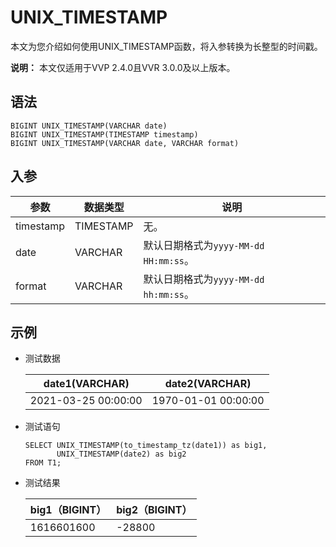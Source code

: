 # UNIX\_TIMESTAMP

本文为您介绍如何使用UNIX\_TIMESTAMP函数，将入参转换为长整型的时间戳。

**说明：** 本文仅适用于VVP 2.4.0且VVR 3.0.0及以上版本。

## 语法

```
BIGINT UNIX_TIMESTAMP(VARCHAR date)
BIGINT UNIX_TIMESTAMP(TIMESTAMP timestamp)
BIGINT UNIX_TIMESTAMP(VARCHAR date, VARCHAR format)
```

## 入参

|参数|数据类型|说明|
|--|----|--|
|timestamp|TIMESTAMP|无。|
|date|VARCHAR|默认日期格式为`yyyy-MM-dd HH:mm:ss`。|
|format|VARCHAR|默认日期格式为`yyyy-MM-dd hh:mm:ss`。|

## 示例

-   测试数据

    |date1\(VARCHAR\)|date2\(VARCHAR\)|
    |----------------|----------------|
    |2021-03-25 00:00:00|1970-01-01 00:00:00|

-   测试语句

    ```
    SELECT UNIX_TIMESTAMP(to_timestamp_tz(date1)) as big1,
           UNIX_TIMESTAMP(date2) as big2
    FROM T1;
    ```

-   测试结果

    |big1（BIGINT）|big2（BIGINT）|
    |------------|------------|
    |1616601600|-28800|


